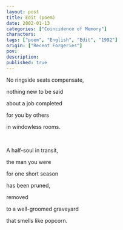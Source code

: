 ```yaml
---
layout: post
title: Edit (poem)
date: 2002-01-13
categories: ["Coincidence of Memory"]
characters: 
tags: ["poem", "English", "Edit", "1992"]
origin: ["Recent Forgeries"]
pov: 
description: 
published: true
---
```


No ringside seats compensate,

nothing new to be said

about a job completed

for you by others

in windowless rooms.

<br>

A half-soul in transit,

the man you were

for one short season

has been pruned,

removed

to a well-groomed graveyard

that smells like popcorn.
